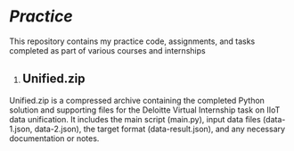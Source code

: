 # _Practice_
This repository contains my practice code, assignments, and tasks completed as part of various courses and internships

1) ## Unified.zip ##
Unified.zip is a compressed archive containing the completed Python solution and supporting files for the Deloitte Virtual Internship task on IIoT data unification. It includes the main script (main.py), input data files (data-1.json, data-2.json), the target format (data-result.json), and any necessary documentation or notes.
